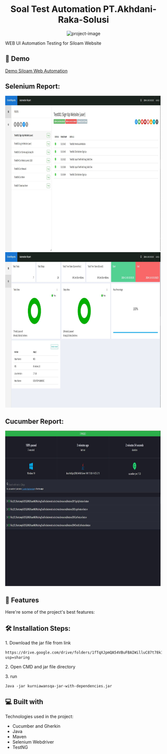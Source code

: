 <h1 align="center" id="title">Soal Test Automation PT.Akhdani-Raka-Solusi</h1>

<p align="center"><img src="https://socialify.git.ci/kurniawanajisaputro/Soal_Test_Automation_PT_Akhdani_Raka_Solusi/image?language=1&name=1&owner=1&pattern=Brick%20Wall&stargazers=1&theme=Dark" alt="project-image"></p>

<p id="description">WEB UI Automation Testing for Siloam Website</p>

<h2>🚀 Demo</h2>

[Demo Siloam Web Automation](https://youtu.be/gA4xHARZbVU)

<h2>Selenium Report:</h2>

<img src="Report1.JPG" alt="project-screenshot" width="500" height="500/">
<img src="Report2.JPG" alt="project-screenshot" width="500" height="500/">

<h2>Cucumber Report:</h2>

<img src="Report3.JPG" alt="project-screenshot" width="500" height="500/">

<h2>🧐 Features</h2>

Here're some of the project's best features:

<h2>🛠️ Installation Steps:</h2>

<p>1. Download the jar file from link</p>

```
https://drive.google.com/drive/folders/1fTqXJpmQA54VBuFBAIWilluC87t78k1c?usp=sharing
```

<p>2. Open CMD and jar file directory</p>

<p>3. run</p>

```
Java -jar kurniawansqa-jar-with-dependencies.jar
```

  
<h2>💻 Built with</h2>

Technologies used in the project:

*   Cucumber and Gherkin
*   Java
*   Maven
*   Selenium Webdriver
*   TestNG
